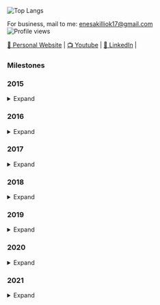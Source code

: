 ![Top Langs](https://github-readme-stats.vercel.app/api/top-langs/?username=cleopatradev&theme=light)

For business, mail to me: enesakilliok17@gmail.com
<br />
![Profile views](https://gpvc.arturio.dev/cleopatradev)

<a href="https://enesakilliok.com/">🏡 Personal Website</a> |
<a href="https://www.youtube.com/channel/UC9DIP-xfqo3C8c19Pq1VaSQ">📺 Youtube</a> |
<a href="https://tr.linkedin.com/in/enes-ak%C4%B1ll%C4%B1ok-0957981a1">👔 LinkedIn</a> |

### Milestones
<h3>2015</h2>
<details>
  <summary>Expand</summary>
  
- Started learning to Lua
</details>

<h3>2016</h2>
<details>
  <summary>Expand</summary>

- Learned MySQL

- Learned HTML

- Learned Some CSS

- Learned a lot of Javascript
</details>

<h3>2017</h2>
<details>
  <summary>Expand</summary>

- Learned OOP for Lua

- Joined a InceptionNetwork

</details>

<h3>2018</h3>
<details>
  <summary>Expand</summary>
 
 - Learned Websockets

 - Learned REST

</details>

<h3>2019</h3>
<details>
  <summary>Expand</summary>

 - Learned Discord Rich Presence Integration

 - Learned Discord oAuth2 Implementation

 - Learned PostgresSQL

 - Learned MongoDB
 

</details>

<h3>2020</h2>
<details>
  <summary>Expand</summary>
  
- [Learned Preact](https://preactjs.com/)

- [Learned Electron](https://www.electronjs.org/)

- Learned TypeScript

- Learned C++

- Learned C#
 
- Learned Node.js
 
- Learned MongoDB
</details>

<h3>2021</h2>
<details>
  <summary>Expand</summary>
  
- 
</details>
